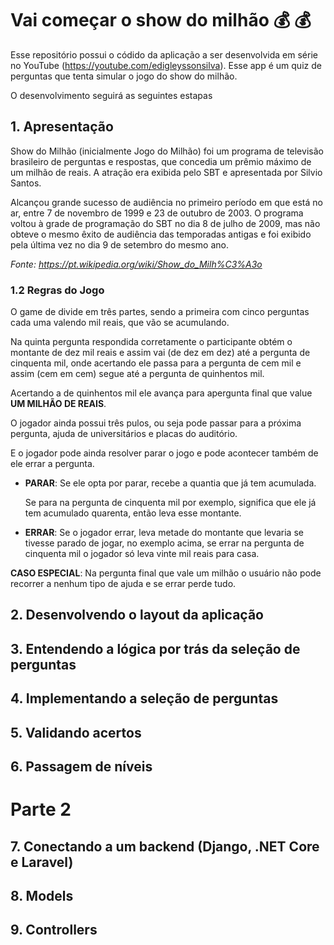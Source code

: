 # Vai começar o show do milhão :moneybag: :moneybag:
Esse repositório possui o códido da aplicação a ser desenvolvida em série no YouTube (https://youtube.com/edigleyssonsilva). Esse app é um quiz de perguntas que tenta simular o jogo do show do milhão.

O desenvolvimento seguirá as seguintes estapas

## 1. Apresentação

Show do Milhão (inicialmente Jogo do Milhão) foi um programa de televisão brasileiro de perguntas e respostas, que concedia um prêmio máximo de um milhão de reais. A atração era exibida pelo SBT e apresentada por Silvio Santos. 

Alcançou grande sucesso de audiência no primeiro período em que está no ar, entre 7 de novembro de 1999 e 23 de outubro de 2003. O programa voltou à grade de programação do SBT no dia 8 de julho de 2009, mas não obteve o mesmo êxito de audiência das temporadas antigas e foi exibido pela última vez no dia 9 de setembro do mesmo ano.

*Fonte: https://pt.wikipedia.org/wiki/Show_do_Milh%C3%A3o*

### 1.2 Regras do Jogo

O game de divide em três partes, sendo a primeira com cinco perguntas cada uma valendo mil reais, que vão se acumulando.

Na quinta pergunta respondida corretamente o participante obtém o montante de dez mil reais e assim vai (de dez em dez) até a pergunta de cinquenta mil, onde acertando ele passa para a pergunta de cem mil e assim (cem em cem) segue até a pergunta de quinhentos mil.

Acertando a de quinhentos mil ele avança para apergunta final que value **UM MILHÃO DE REAIS**.

O jogador ainda possui três pulos, ou seja pode passar para a próxima pergunta, ajuda de universitários e placas do auditório.

E o jogador pode ainda resolver parar o jogo e pode acontecer também de ele errar a pergunta.

- **PARAR**: Se ele opta por parar, recebe a quantia que já tem acumulada.

    Se para na pergunta de cinquenta mil por exemplo, significa que ele já tem acumulado quarenta, então leva esse montante.

- **ERRAR**: Se o jogador errar, leva metade do montante que levaria se tivesse parado de jogar, no exemplo acima, se errar na pergunta de cinquenta mil o jogador só leva vinte mil reais para casa.

**CASO ESPECIAL**: Na pergunta final que vale um milhão o usuário não pode recorrer a nenhum tipo de ajuda e se errar perde tudo.

## 2. Desenvolvendo o layout da aplicação 

## 3. Entendendo a lógica por trás da seleção de perguntas

## 4. Implementando a seleção de perguntas

## 5. Validando acertos

## 6. Passagem de níveis

# Parte 2

## 7. Conectando a um backend (Django, .NET Core e Laravel)

## 8. Models

## 9. Controllers